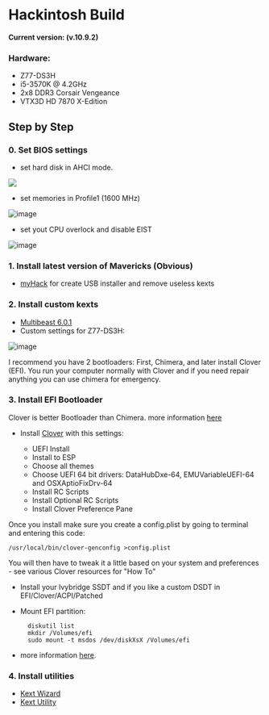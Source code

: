 # Hackintosh Build
**Current version: (v.10.9.2)**

### Hardware:

* Z77-DS3H
* i5-3570K @ 4.2GHz
* 2x8 DDR3 Corsair Vengeance
* VTX3D HD 7870 X-Edition


## Step by Step

### 0. Set BIOS settings
* set hard disk in AHCI mode.

![](https://raw.github.com/Kikobeats/hackintosh/master/0.%20BIOS%20/1%20-%20ahci%20mode.png)

* set memories in Profile1 (1600 MHz)

![image](https://raw.github.com/Kikobeats/hackintosh/master/0.%20BIOS%20/2%20-%20mem%20profile.jpg)

* set yout CPU overlock and disable EIST



![image](https://raw.github.com/Kikobeats/hackintosh/master/0.%20BIOS%20/3%20-%20overclock.jpg)


### 1. Install latest version of Mavericks (Obvious)

* [myHack](http://myhack.sojugarden.com/guide/) for create USB installer and remove useless kexts

### 2. Install custom kexts

* [Multibeast 6.0.1](http://www.tonymacx86.com/downloads.php?do=file&id=206)
* Custom settings for Z77-DS3H:

![image](https://raw.github.com/Kikobeats/hackintosh/master/2.%20Custom%20Kexts/settings.png)


I recommend you have 2 bootloaders: First, Chimera, and later install Clover (EFI). You run your computer normally with Clover and if you need repair anything you can use chimera for emergency.

### 3. Install EFI Bootloader

Clover is better Bootloader than Chimera. more information [here](http://kikobeats.apps.runkite.com/clover-efi-bootloader/)

*  Install [Clover](http://sourceforge.net/projects/cloverefiboot/) with this settings:

	* UEFI Install
	* Install to ESP
	* Choose all themes
	* Choose UEFI 64 bit drivers: DataHubDxe-64, EMUVariableUEFI-64 and OSXAptioFixDrv-64
	* Install RC Scripts
	* Install Optional RC Scripts
	* Install Clover Preference Pane

Once you install make sure you create a config.plist by going to terminal and entering this code:

	/usr/local/bin/clover-genconfig >config.plist

You will then have to tweak it a little based on your system and preferences - see various Clover resources for "How To"

* Install your Ivybridge SSDT and if you like a custom DSDT in EFI/Clover/ACPI/Patched

* Mount EFI partition:

		diskutil list
		mkdir /Volumes/efi
		sudo mount -t msdos /dev/diskXsX /Volumes/efi


* more information [here](http://www.tonymacx86.com/mavericks-desktop-guides/114133-mavericks-install-ga-z77-ds3h-w-gt640.html).


### 4. Install utilities

* [Kext Wizard](http://dl.dropboxusercontent.com/u/7085278/Kext_Wizard/download.html)
* [Kext Utility](http://cvad-mac.narod.ru/index/0-4)





